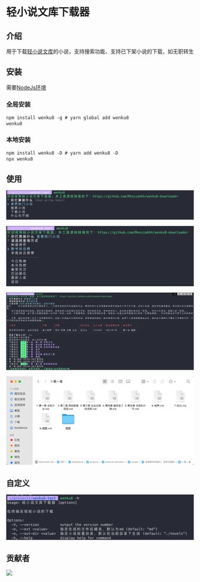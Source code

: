 轻小说文库下载器
=======================================================

## 介绍

用于下载[轻小说文库](https://www.wenku8.net/index.php)的小说，支持搜索功能、支持已下架小说的下载，如无职转生



## 安装

需要[NodeJs环境](https://nodejs.org/en/)

### 全局安装

``` shell
npm install wenku8 -g # yarn global add wenku8
wenku8 
```



### 本地安装

``` shell
npm install wenku8 -D # yarn add wenku8 -D
npx wenku8
```



## 使用

![image-20220902181823815](./assets/image-20220902181823815.png)

![](assets/screenshot-20220902-182258.png)

![](assets/screenshot-20220902-182148.png)

![](assets/screenshot-20220902-182437.png)



## 自定义

![](assets/screenshot-20220902-182841.png)





## 贡献者

<a href="https://github.com/Messiahhh/wenku8-downloader/graphs/contributors">
  <img src="https://contrib.rocks/image?repo=Messiahhh/wenku8-downloader" />
</a>

